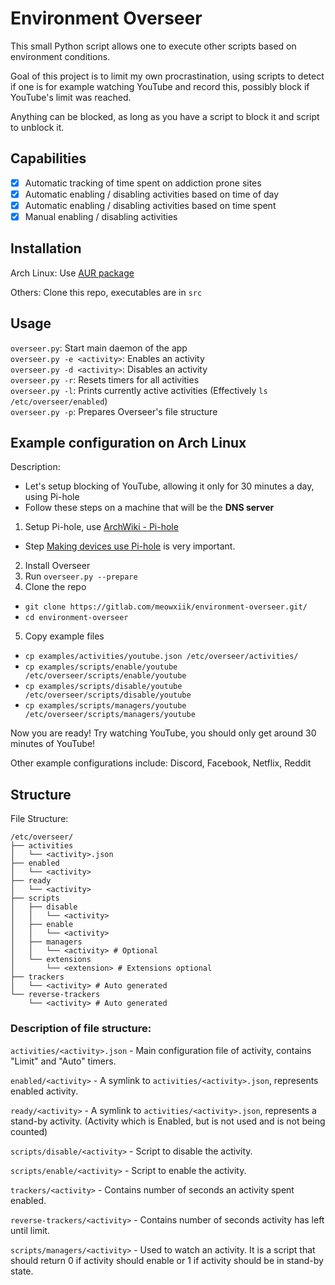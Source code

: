 # Environment Overseer

This small Python script allows one to execute other scripts based on environment conditions.

Goal of this project is to limit my own procrastination, using scripts to detect if one is for example watching 
YouTube and record this, possibly block if YouTube's limit was reached.

Anything can be blocked, as long as you have a script to block it and script to unblock it.

## Capabilities

* [X] Automatic tracking of time spent on addiction prone sites
* [X] Automatic enabling / disabling activities based on time of day
* [X] Automatic enabling / disabling activities based on time spent
* [X] Manual enabling / disabling activities

## Installation

Arch Linux:
Use [AUR package](https://aur.archlinux.org/packages/environment-overseer-git/)

Others:
Clone this repo, executables are in `src`

## Usage

`overseer.py`: Start main daemon of the app   
`overseer.py -e <activity>`: Enables an activity  
`overseer.py -d <activity>`: Disables an activity  
`overseer.py -r`: Resets timers for all activities  
`overseer.py -l`: Prints currently active activities (Effectively `ls /etc/overseer/enabled`)  
`overseer.py -p`: Prepares Overseer's file structure

## Example configuration on Arch Linux

Description:
 * Let's setup blocking of YouTube, allowing it only for 30 minutes a day, using Pi-hole
 * Follow these steps on a machine that will be the **DNS server**

1. Setup Pi-hole, use [ArchWiki - Pi-hole](https://wiki.archlinux.org/index.php/Pi-hole)
 - Step [Making devices use Pi-hole](https://wiki.archlinux.org/index.php/Pi-hole#Making_devices_use_Pi-hole) is very important.
2. Install Overseer
3. Run `overseer.py --prepare`
4. Clone the repo
 - `git clone https://gitlab.com/meowxiik/environment-overseer.git/`
 - `cd environment-overseer`
5. Copy example files
 - `cp examples/activities/youtube.json /etc/overseer/activities/`
 - `cp examples/scripts/enable/youtube /etc/overseer/scripts/enable/youtube`
 - `cp examples/scripts/disable/youtube /etc/overseer/scripts/disable/youtube`
 - `cp examples/scripts/managers/youtube /etc/overseer/scripts/managers/youtube`

Now you are ready! Try watching YouTube, you should only get around 30 minutes of YouTube!

Other example configurations include: Discord, Facebook, Netflix, Reddit

## Structure

File Structure:
```
/etc/overseer/
├── activities
│   └── <activity>.json
├── enabled
│   └── <activity>
├── ready
│   └── <activity>
├── scripts
│   ├── disable
│   │   └── <activity>
│   ├── enable
│   │   └── <activity>
│   ├── managers 
│   │   └── <activity> # Optional
│   └── extensions
│       └── <extension> # Extensions optional
├── trackers
│   └── <activity> # Auto generated
└── reverse-trackers
    └── <activity> # Auto generated
```

### Description of file structure:

`activities/<activity>.json` - 
Main configuration file of activity, contains "Limit" and "Auto" timers.

`enabled/<activity>` -
A symlink to `activities/<activity>.json`, represents enabled activity.

`ready/<activity>` -
A symlink to `activities/<activity>.json`, represents a stand-by activity.
(Activity which is Enabled, but is not used and is not being counted)

`scripts/disable/<activity>` - 
Script to disable the activity.

`scripts/enable/<activity>` - 
Script to enable the activity.

`trackers/<activity>` -
 Contains number of seconds an activity spent enabled.

`reverse-trackers/<activity>` -
 Contains number of seconds activity has left until limit.

`scripts/managers/<activity>` -
Used to watch an activity. It is a script that should return 0 if activity should enable
or 1 if activity should be in stand-by state.
